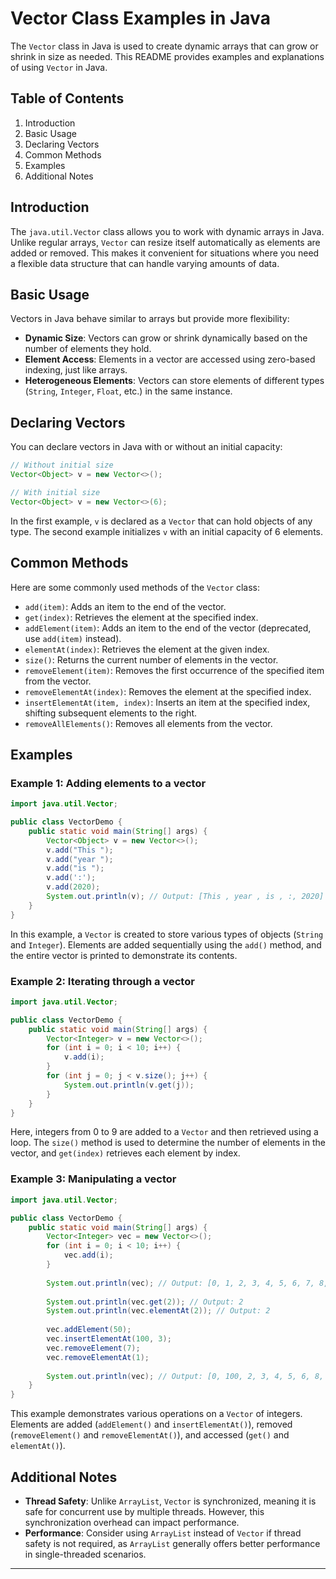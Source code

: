 
# Vector Class Examples in Java

The `Vector` class in Java is used to create dynamic arrays that can grow or shrink in size as needed. This README provides examples and explanations of using `Vector` in Java.

## Table of Contents

1. Introduction
2. Basic Usage
3. Declaring Vectors
4. Common Methods
5. Examples
6. Additional Notes

## Introduction

The `java.util.Vector` class allows you to work with dynamic arrays in Java. Unlike regular arrays, `Vector` can resize itself automatically as elements are added or removed. This makes it convenient for situations where you need a flexible data structure that can handle varying amounts of data.

## Basic Usage

Vectors in Java behave similar to arrays but provide more flexibility:

- **Dynamic Size**: Vectors can grow or shrink dynamically based on the number of elements they hold.
- **Element Access**: Elements in a vector are accessed using zero-based indexing, just like arrays.
- **Heterogeneous Elements**: Vectors can store elements of different types (`String`, `Integer`, `Float`, etc.) in the same instance.

## Declaring Vectors

You can declare vectors in Java with or without an initial capacity:

```java
// Without initial size
Vector<Object> v = new Vector<>();

// With initial size
Vector<Object> v = new Vector<>(6);
```

In the first example, `v` is declared as a `Vector` that can hold objects of any type. The second example initializes `v` with an initial capacity of 6 elements.

## Common Methods

Here are some commonly used methods of the `Vector` class:

- `add(item)`: Adds an item to the end of the vector.
- `get(index)`: Retrieves the element at the specified index.
- `addElement(item)`: Adds an item to the end of the vector (deprecated, use `add(item)` instead).
- `elementAt(index)`: Retrieves the element at the given index.
- `size()`: Returns the current number of elements in the vector.
- `removeElement(item)`: Removes the first occurrence of the specified item from the vector.
- `removeElementAt(index)`: Removes the element at the specified index.
- `insertElementAt(item, index)`: Inserts an item at the specified index, shifting subsequent elements to the right.
- `removeAllElements()`: Removes all elements from the vector.

## Examples

### Example 1: Adding elements to a vector

```java
import java.util.Vector;

public class VectorDemo {
    public static void main(String[] args) {
        Vector<Object> v = new Vector<>();
        v.add("This ");
        v.add("year ");
        v.add("is ");
        v.add(':');
        v.add(2020);
        System.out.println(v); // Output: [This , year , is , :, 2020]
    }
}
```

In this example, a `Vector` is created to store various types of objects (`String` and `Integer`). Elements are added sequentially using the `add()` method, and the entire vector is printed to demonstrate its contents.

### Example 2: Iterating through a vector

```java
import java.util.Vector;

public class VectorDemo {
    public static void main(String[] args) {
        Vector<Integer> v = new Vector<>();
        for (int i = 0; i < 10; i++) {
            v.add(i);
        }
        for (int j = 0; j < v.size(); j++) {
            System.out.println(v.get(j));
        }
    }
}
```

Here, integers from 0 to 9 are added to a `Vector` and then retrieved using a loop. The `size()` method is used to determine the number of elements in the vector, and `get(index)` retrieves each element by index.

### Example 3: Manipulating a vector

```java
import java.util.Vector;

public class VectorDemo {
    public static void main(String[] args) {
        Vector<Integer> vec = new Vector<>();
        for (int i = 0; i < 10; i++) {
            vec.add(i);
        }
        
        System.out.println(vec); // Output: [0, 1, 2, 3, 4, 5, 6, 7, 8, 9]
        
        System.out.println(vec.get(2)); // Output: 2
        System.out.println(vec.elementAt(2)); // Output: 2
        
        vec.addElement(50);
        vec.insertElementAt(100, 3);
        vec.removeElement(7);
        vec.removeElementAt(1);
        
        System.out.println(vec); // Output: [0, 100, 2, 3, 4, 5, 6, 8, 9, 50]
    }
}
```

This example demonstrates various operations on a `Vector` of integers. Elements are added (`addElement()` and `insertElementAt()`), removed (`removeElement()` and `removeElementAt()`), and accessed (`get()` and `elementAt()`).

## Additional Notes

- **Thread Safety**: Unlike `ArrayList`, `Vector` is synchronized, meaning it is safe for concurrent use by multiple threads. However, this synchronization overhead can impact performance.
- **Performance**: Consider using `ArrayList` instead of `Vector` if thread safety is not required, as `ArrayList` generally offers better performance in single-threaded scenarios.

---


